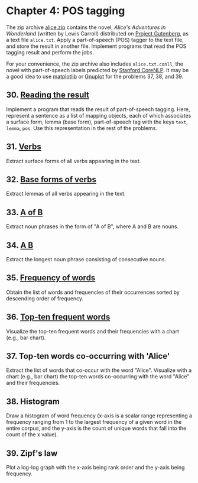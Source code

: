 # Chapter 4: POS tagging

The zip archive [alice.zip](https://nlp100.github.io/data/alice.zip) contains the novel, _Alice's Adventures in Wonderland_ (written by Lewis Carroll) distributed on [Project Gutenberg](https://www.gutenberg.org/), as a text file `alice.txt`. Apply a part-of-speech (POS) tagger to the text file, and store the result in another file. Implement programs that read the POS tagging result and perform the jobs.

For your convenience, the zip archive also includes `alice.txt.conll`, the novel with part-of-speech labels predicted by [Stanford CoreNLP](https://stanfordnlp.github.io/CoreNLP/). It may be a good idea to use [matplotlib](http://matplotlib.org/) or [Gnuplot](http://www.gnuplot.info/) for the problems 37, 38, and 39.

## 30. [Reading the result](./ex30.ts)

Implement a program that reads the result of part-of-speech tagging. Here, represent a sentence as a list of mapping objects, each of which associates a surface form, lemma (base form), part-of-speech tag with the keys `text`, `lemma`, `pos`. Use this representation in the rest of the problems.

## 31. [Verbs](./ex31.ts)

Extract surface forms of all verbs appearing in the text.

## 32. [Base forms of verbs](./ex32.ts)

Extract lemmas of all verbs appearing in the text.

## 33. [A of B](./ex33.ts)

Extract noun phrases in the form of "A of B", where A and B are nouns.

## 34. [A B](./ex34.ts)

Extract the longest noun phrase consisting of consecutive nouns.

## 35. [Frequency of words](./ex35.ts)

Obtain the list of words and frequencies of their occurrences sorted by descending order of frequency.

## 36. [Top-ten frequent words](./ex36.ts)

Visualize the top-ten frequent words and their frequencies with a chart (e.g., bar chart).

## 37. Top-ten words co-occurring with 'Alice'

Extract the list of words that co-occur with the word "Alice". Visualize with a chart (e.g., bar chart) the top-ten words co-occurring with the word "Alice" and their frequencies.

## 38. Histogram

Draw a histogram of word frequency (x-axis is a scalar range representing a frequency ranging from 1 to the largest frequency of a given word in the entire corpus, and the y-axis is the count of unique words that fall into the count of the x value).

## 39. Zipf's law

Plot a log-log graph with the x-axis being rank order and the y-axis being frequency.
